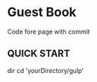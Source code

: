 Guest Book
==========

Code fore page with commit

QUICK START
-----------

dir   cd 'yourDirectory/gulp'